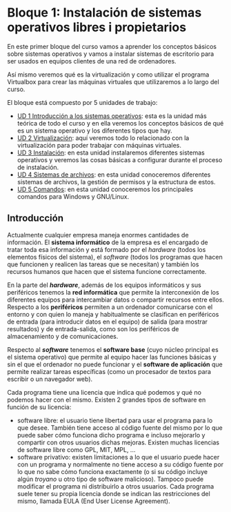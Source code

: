 # Bloque 1: Instalación de sistemas operativos libres i propietarios
En este primer bloque del curso vamos a aprender los conceptos básicos sobre sistemas operativos y vamos a instalar sistemas de escritorio para ser usados en equipos clientes de una red de ordenadores.

Así mismo veremos qué es la virtualización y como utilizar el programa Virtualbox para crear las máquinas virtuales que utilizaremos a lo largo del curso.

El bloque está compuesto por 5 unidades de trabajo:

- [UD 1 Introducción a los sistemas operativos](ud01): esta es la unidad más teórica de todo el curso y en ella veremos los conceptos básicos de qué es un sistema operativo y los diferentes tipos que hay.
- [UD 2 Virtualización](../../../altres/virtualitzacio/): aquí veremos todo lo relacionado con la virtualización para poder trabajar con máquinas virtuales.
- [UD 3 Instalación](ud03): en esta unidad instalaremos diferentes sistemas operativos y veremos las cosas básicas a configurar durante el proceso de instalación.
- [UD 4 Sistemas de archivos](ud04): en esta unidad conoceremos diferentes sistemas de archivos, la gestión de permisos y la estructura de estos.
- [UD 5 Comandos](ud05): en esta unidad conoceremos los principales comandos para Windows y GNU/Linux.

## Introducción

Actualmente cualquier empresa maneja enormes cantidades de información. El **sistema informático** de la empresa es el encargado de tratar toda esa información y está formado por el _hardware_ (todos los elementos físicos del sistema), el _software_ (todos los programas que hacen que funcionen y realicen las tareas que se necesitan) y también los recursos humanos que hacen que el sistema funcione correctamente.

En la parte del **_hardware_**, además de los equipos informáticos y sus periféricos tenemos la **red informática** que permite la interconexión de los diferentes equipos para intercambiar datos o compartir recursos entre ellos. Respecto a los **periféricos** permiten a un ordenador comunicarse con el entorno y con quien lo maneja y habitualmente se clasifican en periféricos de entrada (para introducir datos en el equipo) de salida (para mostrar resultados) y de entrada-salida, como son los periféricos de almacenamiento y de comunicaciones.

Respecto al **_software_** tenemos el **software base** (cuyo núcleo principal es el sistema operativo) que permite al equipo hacer las funciones básicas y sin el que el ordenador no puede funcionar y el **software de aplicación** que permite realizar tareas específicas (como un procesador de textos para escribir o un navegador web).

Cada programa tiene una licencia que indica qué podemos y qué no podemos hacer con el mismo. Existen 2 grandes tipos de software en función de su licencia:
- software libre: el usuario tiene libertad para usar el programa para lo que desee. También tiene acceso al código fuente del mismo por lo que puede saber cómo funciona dicho programa e incluso mejorarlo y compartir con otros usuarios dichas mejoras. Existen muchas licencias de software libre como GPL, MIT, MPL, ...
- software privativo: existen limitaciones a lo que el usuario puede hacer con un programa y normalmente no tiene acceso a su código fuente por lo que no sabe cómo funciona exactamente (o si su código incluye algún _troyano_ u otro tipo de software malicioso). Tampoco puede modificar el programa ni distribuirlo a otros usuarios. Cada programa suele tener su propia licencia donde se indican las restricciones del mismo, llamada EULA (End User License Agreement). 


